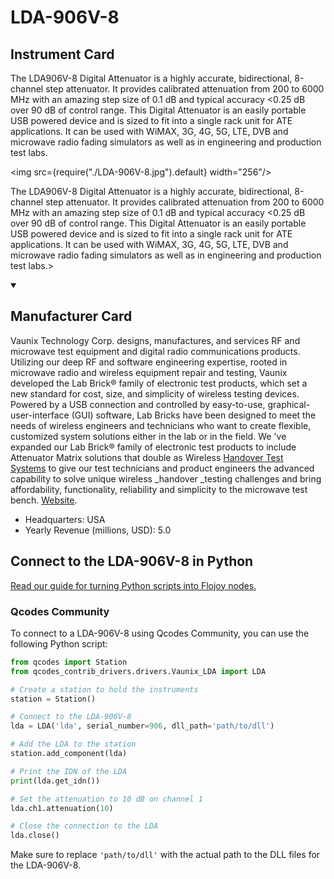 
# LDA-906V-8

## Instrument Card

<div className="flex">

<div>

The LDA906V-8 Digital Attenuator is a highly accurate, bidirectional, 8-channel step attenuator. It provides calibrated attenuation from 200 to 6000 MHz with an amazing step size of 0.1 dB and typical accuracy <0.25 dB over 90 dB of control range. This Digital Attenuator is an easily portable USB powered device and is sized to fit into a single rack unit for ATE applications. It can be used with WiMAX, 3G, 4G, 5G, LTE, DVB and microwave radio fading simulators as well as in engineering and production test labs.

</div>

<img src={require("./LDA-906V-8.jpg").default} width="256"/>

</div>

The LDA906V-8 Digital Attenuator is a highly accurate, bidirectional, 8-channel step attenuator. It provides calibrated attenuation from 200 to 6000 MHz with an amazing step size of 0.1 dB and typical accuracy <0.25 dB over 90 dB of control range. This Digital Attenuator is an easily portable USB powered device and is sized to fit into a single rack unit for ATE applications. It can be used with WiMAX, 3G, 4G, 5G, LTE, DVB and microwave radio fading simulators as well as in engineering and production test labs.>

<details open>
<summary><h2>Manufacturer Card</h2></summary>

Vaunix Technology Corp. designs, manufactures, and services RF and microwave test equipment and digital radio communications products. Utilizing our deep RF and software engineering expertise, rooted in microwave radio and wireless equipment repair and testing, Vaunix developed the Lab Brick® family of electronic test products, which set a new standard for cost, size, and simplicity of wireless testing devices. Powered by a USB connection and controlled by easy-to-use, graphical-user-interface (GUI) software, Lab Bricks have been designed to meet the needs of wireless engineers and technicians who want to create flexible, customized system solutions either in the lab or in the field. We 've expanded our Lab Brick® family of electronic test products to include Attenuator Matrix solutions that double as Wireless [Handover Test Systems](https://vaunix.com/handover-test-systems/) to give our test technicians and product engineers the advanced capability to solve unique wireless _handover _testing challenges and bring affordability, functionality, reliability and simplicity to the microwave test bench. <a href="https://vaunix.com/">Website</a>.

<ul>
  <li>Headquarters: USA</li>
  <li>Yearly Revenue (millions, USD): 5.0</li>
</ul>
</details>

## Connect to the LDA-906V-8 in Python

[Read our guide for turning Python scripts into Flojoy nodes.](https://docs.flojoy.ai/custom-nodes/creating-custom-node/)


### Qcodes Community

To connect to a LDA-906V-8 using Qcodes Community, you can use the following Python script:

```python
from qcodes import Station
from qcodes_contrib_drivers.drivers.Vaunix_LDA import LDA

# Create a station to hold the instruments
station = Station()

# Connect to the LDA-906V-8
lda = LDA('lda', serial_number=906, dll_path='path/to/dll')

# Add the LDA to the station
station.add_component(lda)

# Print the IDN of the LDA
print(lda.get_idn())

# Set the attenuation to 10 dB on channel 1
lda.ch1.attenuation(10)

# Close the connection to the LDA
lda.close()
```

Make sure to replace `'path/to/dll'` with the actual path to the DLL files for the LDA-906V-8.

